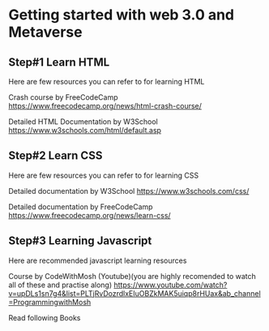 #   Getting started with web 3.0 and Metaverse 

## Step#1 Learn HTML

Here are few resources you can refer to for learning HTML

Crash course by FreeCodeCamp
    https://www.freecodecamp.org/news/html-crash-course/  
    
Detailed HTML Documentation by W3School    
    https://www.w3schools.com/html/default.asp      
    
## Step#2 Learn CSS

Here are few resources you can refer to for learning CSS

Detailed documentation by W3School
    https://www.w3schools.com/css/                           

Detailed documentation by FreeCodeCamp
    https://www.freecodecamp.org/news/learn-css/              
    
## Step#3 Learning Javascript

Here are recommended javascript learning resources

Course by CodeWithMosh (Youtube)(you are highly recomended to watch all of these and practise along)
    https://www.youtube.com/watch?v=upDLs1sn7g4&list=PLTjRvDozrdlxEIuOBZkMAK5uiqp8rHUax&ab_channel=ProgrammingwithMosh

Read following Books
  
